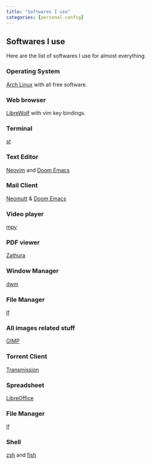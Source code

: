 ```yaml
---
title: "Softwares I use"
categories: [personal-config]
---
```


## Softwares I use

Here are the list of softwares I use for almost everything.


### Operating System

[Arch Linux](https://www.archlinux.org/) with all free software.


### Web browser

[LibreWolf](https://librewolf-community.gitlab.io/) with vim key bindings.


### Terminal

[st](https://st.suckless.org/)


### Text Editor

[Neovim](https://neovim.io) and [Doom Emacs](https://github.com/hlissner/doom-emacs)


### Mail Client

[Neomutt](https://neomutt.org/) & [Doom Emacs](https://github.com/hlissner/doom-emacs)


### Video player

[mpv](https://mpv.io/)


### PDF viewer

[Zathura](https://en.wikipedia.org/wiki/Zathura_(document_viewer))


### Window Manager

[dwm](https://dwm.suckless.org/)


### File Manager

[lf](https://github.com/gokcehan/lf)


### All images related stuff

[GIMP](https://www.gimp.org/)


### Torrent Client

[Transmission](https://wiki.archlinux.org/index.php/Transmission)


### Spreadsheet

[LibreOffice](https://www.libreoffice.org/)

### File Manager

[lf](https://github.com/gokcehan/lf)

### Shell

[zsh](https://www.zsh.org/) and [fish](http://fishshell.com/)

